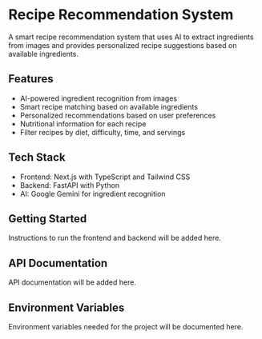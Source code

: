 # Recipe Recommendation System

A smart recipe recommendation system that uses AI to extract ingredients from images and provides personalized recipe suggestions based on available ingredients.

## Features

- AI-powered ingredient recognition from images
- Smart recipe matching based on available ingredients
- Personalized recommendations based on user preferences
- Nutritional information for each recipe
- Filter recipes by diet, difficulty, time, and servings

## Tech Stack

- Frontend: Next.js with TypeScript and Tailwind CSS
- Backend: FastAPI with Python
- AI: Google Gemini for ingredient recognition

## Getting Started

Instructions to run the frontend and backend will be added here.

## API Documentation

API documentation will be added here.

## Environment Variables

Environment variables needed for the project will be documented here.